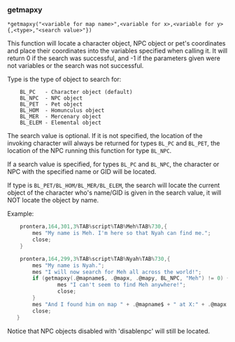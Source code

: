 ### getmapxy
```
*getmapxy("<variable for map name>",<variable for x>,<variable for y>{,<type>,"<search value>"})
```

This function will locate a character object, NPC object or pet's coordinates
and place their coordinates into the variables specified when calling it. It
will return 0 if the search was successful, and -1 if the parameters given were
not variables or the search was not successful.

Type is the type of object to search for:
```
	BL_PC   - Character object (default)
	BL_NPC  - NPC object
	BL_PET  - Pet object
	BL_HOM  - Homunculus object
	BL_MER  - Mercenary object
	BL_ELEM - Elemental object
```

The search value is optional. If it is not specified, the location of the
invoking character will always be returned for types `BL_PC` and `BL_PET`,
the location of the NPC running this function for type `BL_NPC`.

If a search value is specified, for types `BL_PC` and `BL_NPC`, the
character or NPC with the specified name or GID will be located.

If type is `BL_PET/BL_HOM/BL_MER/BL_ELEM`, the search
will locate the current object of the character who's name/GID is given in the
search value, it will NOT locate the object by name.

Example:
```c
    prontera,164,301,3%TAB%script%TAB%Meh%TAB%730,{
        mes "My name is Meh. I'm here so that Nyah can find me.";
        close;
    }

    prontera,164,299,3%TAB%script%TAB%Nyah%TAB%730,{
        mes "My name is Nyah.";
        mes "I will now search for Meh all across the world!";
        if (getmapxy(.@mapname$, .@mapx, .@mapy, BL_NPC, "Meh") != 0) {
                mes "I can't seem to find Meh anywhere!";
                close;
        }
        mes "And I found him on map " + .@mapname$ + " at X:" + .@mapx + " Y:" + .@mapy + " !";
        close;
   }
```

Notice that NPC objects disabled with 'disablenpc' will still be located.
